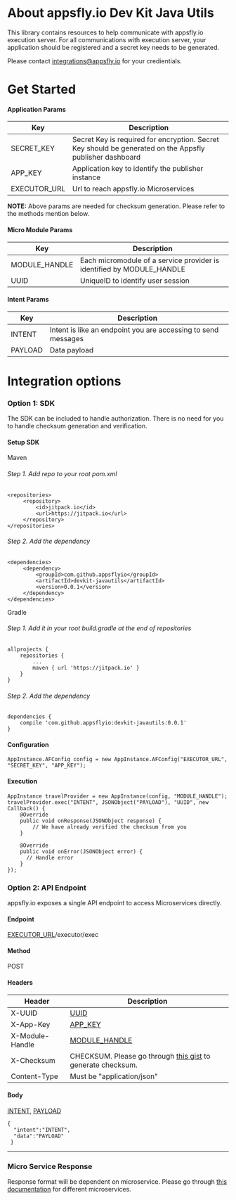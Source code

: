 # About appsfly.io Dev Kit Java Utils
This library contains resources to help communicate with appsfly.io execution server.
For all communications with execution server, your application should be registered and a secret key needs to be generated. 

Please contact integrations@appsfly.io for your credientials.

#  Get Started
 <a name="SECRET_KEY"></a><a name="APP_KEY"></a><a name="EXECUTOR_URL"></a>
#### Application Params
| Key | Description |
| --- | --- |
| SECRET_KEY   | Secret Key is required for encryption. Secret Key should be generated on the Appsfly publisher dashboard |
| APP_KEY  | Application key to identify the publisher instance|
| EXECUTOR_URL | Url to reach appsfly.io Microservices |

**NOTE:** Above params are needed for checksum generation. Please refer to the methods mention below.

 <a name="MODULE_HANDLE"></a> <a name="UUID"></a>
#### Micro Module Params

| Key | Description |
| --- | --- |
| MODULE_HANDLE  | Each micromodule of a service provider is identified by MODULE_HANDLE |
| UUID  | UniqueID to identify user session|

 <a name="INTENT"></a> <a name="PAYLOAD"></a>
#### Intent Params
| Key | Description |
| --- | --- |
| INTENT | Intent is like an endpoint you are accessing to send messages |
| PAYLOAD | Data payload |

# Integration options  

### Option 1: SDK
The SDK can be included to handle authorization. There is no need for you to handle checksum generation and verification.

#### Setup SDK

Maven
###### Step 1. Add repo to your root pom.xml
```
<repositories>
     <repository>
         <id>jitpack.io</id>
         <url>https://jitpack.io</url>
     </repository>
</repositories>
```

###### Step 2. Add the dependency
```
<dependencies>
     <dependency>
         <groupId>com.github.appsflyio</groupId>
         <artifactId>devkit-javautils</artifactId>
         <version>0.0.1</version>
     </dependency>
</dependencies>
```

Gradle
###### Step 1. Add it in your root build.gradle at the end of repositories
```
allprojects {
	repositories {
		...
		maven { url 'https://jitpack.io' }
	}
}
```

###### Step 2. Add the dependency
```
dependencies {
	compile 'com.github.appsflyio:devkit-javautils:0.0.1'
}

```

#### Configuration
```
AppInstance.AFConfig config = new AppInstance.AFConfig("EXECUTOR_URL", "SECRET_KEY", "APP_KEY");
```  
#### Execution
```
AppInstance travelProvider = new AppInstance(config, "MODULE_HANDLE");
travelProvider.exec("INTENT", JSONObject("PAYLOAD"), "UUID", new Callback() {
    @Override
    public void onResponse(JSONObject response) {
        // We have already verified the checksum from you
    }

    @Override
    public void onError(JSONObject error) {
      // Handle error
    }
});
```

### Option 2: API Endpoint
appsfly.io exposes a single API endpoint to access Microservices directly.

#### Endpoint
[EXECUTOR_URL](#EXECUTOR_URL)/executor/exec

#### Method
POST

#### Headers
| Header | Description |
| --- | --- |
| X-UUID | [UUID](#UUID) |
| X-App-Key | [APP_KEY](#APP_KEY)|
| X-Module-Handle | [MODULE_HANDLE](#MODULE_HANDLE)|
| X-Checksum | CHECKSUM. Please go through [this gist](https://gist.github.com/prateektc/95e649649ee819b300914de76330369b) to generate checksum. |
| Content-Type | Must be "application/json" |

#### Body
[INTENT](#INTENT), [PAYLOAD](#PAYLOAD)
``` 
{
  "intent":"INTENT",
  "data":"PAYLOAD"
 } 
 ```

----------------------------------------

### Micro Service Response
Response format will be dependent on microservice. Please go through [this documentation](https://github.com/appsflyio/micro-module-documentations) for different microservices.
